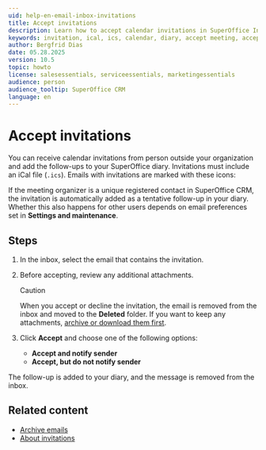 ```yaml
---
uid: help-en-email-inbox-invitations
title: Accept invitations
description: Learn how to accept calendar invitations in SuperOffice Inbox and add them to your diary
keywords: invitation, ical, ics, calendar, diary, accept meeting, accept and notify, inbox, follow-up
author: Bergfrid Dias
date: 05.28.2025
version: 10.5
topic: howto
license: salesessentials, serviceessentials, marketingessentials
audience: person
audience_tooltip: SuperOffice CRM
language: en
---
```


# Accept invitations

You can receive calendar invitations from person outside your organization and add the follow-ups to your SuperOffice diary. Invitations must include an iCal file (`.ics`). Emails with invitations are marked with these icons:
<i class="ph ph-paperclip" aria-label="Paperclip"></i>
<i class="ph ph-calendar-blank" aria-label="Calendar"></i>

If the meeting organizer is a unique registered contact in SuperOffice CRM, the invitation is automatically added as a tentative follow-up in your diary. Whether this also happens for other users depends on email preferences set in **Settings and maintenance**.

## Steps

1. In the inbox, select the email that contains the invitation.

1. Before accepting, review any additional attachments.

    > [!CAUTION]
    > When you accept or decline the invitation, the email is removed from the inbox and moved to the **Deleted** folder. If you want to keep any attachments, [archive or download them first][1].

1. Click **Accept** and choose one of the following options:

    * **Accept and notify sender**
    * **Accept, but do not notify sender**

The follow-up is added to your diary, and the message is removed from the inbox.

## Related content

* [Archive emails][1]
* [About invitations][2]

<!-- Referenced links -->
[1]: archive.md#attachment
[2]: ../../../diary/learn/invitation/index.md
